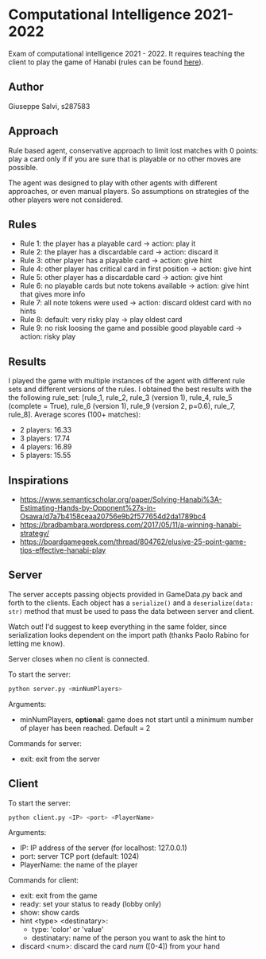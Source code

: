 # Computational Intelligence 2021-2022

Exam of computational intelligence 2021 - 2022. It requires teaching the client to play the game of Hanabi (rules can be found [here](https://www.spillehulen.dk/media/102616/hanabi-card-game-rules.pdf)).

## Author 
Giuseppe Salvi, s287583

## Approach
Rule based agent, conservative approach to limit lost matches with 0 points: play a card only if if you are sure that is playable or no other moves are possible.

The agent was designed to play with other agents with different approaches, or even manual players. 
So assumptions on strategies of the other players were not considered.

## Rules
+ Rule 1: the player has a playable card -> action: play it
+ Rule 2: the player has a discardable card -> action: discard it
+ Rule 3: other player has a playable card -> action: give hint
+ Rule 4: other player has critical card in first position -> action: give hint
+ Rule 5: other player has a discardable card -> action: give hint
+ Rule 6: no playable cards but note tokens available -> action: give hint that gives more info
+ Rule 7: all note tokens were used -> action: discard oldest card with no hints
+ Rule 8: default: very risky play -> play oldest card
+ Rule 9: no risk loosing the game and possible good playable card -> action: risky play

## Results
I played the game with multiple instances of the agent with different rule sets and different versions of the rules.
I obtained the best results with the the following rule_set: 
[rule_1, rule_2, rule_3 (version 1), rule_4, rule_5 (complete = True), rule_6 (version 1), rule_9 (version 2, p=0.6), rule_7, rule_8].
Average scores (100+ matches):
+ 2 players: 16.33
+ 3 players: 17.74
+ 4 players: 16.89
+ 5 players: 15.55

## Inspirations
+ https://www.semanticscholar.org/paper/Solving-Hanabi%3A-Estimating-Hands-by-Opponent%27s-in-Osawa/d7a7b4158ceaa20756e9b2f577654d2da1789bc4
+ https://bradbambara.wordpress.com/2017/05/11/a-winning-hanabi-strategy/
+ https://boardgamegeek.com/thread/804762/elusive-25-point-game-tips-effective-hanabi-play

## Server

The server accepts passing objects provided in GameData.py back and forth to the clients.
Each object has a ```serialize()``` and a ```deserialize(data: str)``` method that must be used to pass the data between server and client.

Watch out! I'd suggest to keep everything in the same folder, since serialization looks dependent on the import path (thanks Paolo Rabino for letting me know).

Server closes when no client is connected.

To start the server:

```bash
python server.py <minNumPlayers>
```

Arguments:

+ minNumPlayers, __optional__: game does not start until a minimum number of player has been reached. Default = 2


Commands for server:

+ exit: exit from the server

## Client

To start the server:

```bash
python client.py <IP> <port> <PlayerName>
```

Arguments:

+ IP: IP address of the server (for localhost: 127.0.0.1)
+ port: server TCP port (default: 1024)
+ PlayerName: the name of the player

Commands for client:

+ exit: exit from the game
+ ready: set your status to ready (lobby only)
+ show: show cards
+ hint \<type> \<destinatary>:
  + type: 'color' or 'value'
  + destinatary: name of the person you want to ask the hint to
+ discard \<num>: discard the card *num* (\[0-4]) from your hand
